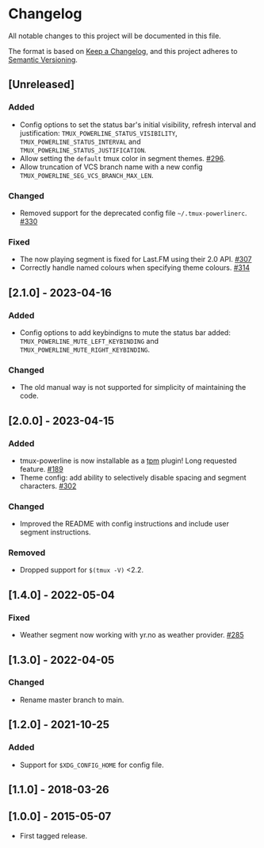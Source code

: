 # Changelog
All notable changes to this project will be documented in this file.

The format is based on [Keep a Changelog](https://keepachangelog.com/en/1.0.0/),
and this project adheres to [Semantic Versioning](https://semver.org/spec/v2.0.0.html).

## [Unreleased]
### Added
- Config options to set the status bar's initial visibility, refresh interval and justification: `TMUX_POWERLINE_STATUS_VISIBILITY`, `TMUX_POWERLINE_STATUS_INTERVAL` and `TMUX_POWERLINE_STATUS_JUSTIFICATION`.
- Allow setting the `default` tmux color in segment themes. [#296](https://github.com/erikw/tmux-powerline/issues/296).
- Allow truncation of VCS branch name with a new config `TMUX_POWERLINE_SEG_VCS_BRANCH_MAX_LEN`.
### Changed
- Removed support for the deprecated config file `~/.tmux-powerlinerc`. [#330](https://github.com/erikw/tmux-powerline/issues/330)
### Fixed
- The now playing segment is fixed for Last.FM using their 2.0 API. [#307](https://github.com/erikw/tmux-powerline/issues/307)
- Correctly handle named colours when specifying theme colours. [#314](https://github.com/erikw/tmux-powerline/issues/314)

## [2.1.0] - 2023-04-16
### Added
- Config options to add keybindigns to mute the status bar added: `TMUX_POWERLINE_MUTE_LEFT_KEYBINDING` and `TMUX_POWERLINE_MUTE_RIGHT_KEYBINDING`.
### Changed
- The old manual way is not supported for simplicity of maintaining the code.

## [2.0.0] - 2023-04-15
### Added
- tmux-powerline is now installable as a [tpm](https://github.com/tmux-plugins/tpm) plugin! Long requested feature. [#189](https://github.com/erikw/tmux-powerline/issues/189)
- Theme config: add ability to selectively disable spacing and segment characters. [#302](https://github.com/erikw/tmux-powerline/pull/302)
### Changed
- Improved the README with config instructions and include user segment instructions.
### Removed
- Dropped support for `$(tmux -V)` <2.2.

## [1.4.0] - 2022-05-04
### Fixed
- Weather segment now working with yr.no as weather provider. [#285](https://github.com/erikw/tmux-powerline/pull/285)

## [1.3.0] - 2022-04-05
### Changed
- Rename master branch to main.

## [1.2.0] - 2021-10-25
### Added
- Support for `$XDG_CONFIG_HOME` for config file.

## [1.1.0] - 2018-03-26

## [1.0.0] - 2015-05-07
- First tagged release.
